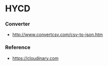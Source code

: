 # HYCD


### Converter

- http://www.convertcsv.com/csv-to-json.htm

### Reference

- https://cloudinary.com

